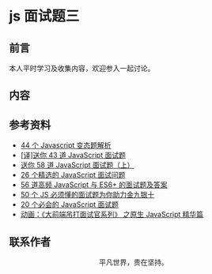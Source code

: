 # js 面试题三

## 前言

本人平时学习及收集内容，欢迎参入一起讨论。

## 内容

## 参考资料

- [44 个 Javascript 变态题解析](http://www.admin10000.com/document/9203.html)
- [[译]送你 43 道 JavaScript 面试题](https://github.com/lydiahallie/javascript-questions/blob/master/zh-CN/README-zh_CN.md)
- [送你 58 道 JavaScript 面试题（上）](https://mp.weixin.qq.com/s/PYD9jzcbEtooZYvuuYMf_Q)
- [26 个精选的 JavaScript 面试问题](https://juejin.im/post/5bd95d22e51d45685f442f73)
- [56 道高频 JavaScript 与 ES6+ 的面试题及答案](https://mp.weixin.qq.com/s/D76Bh59PkiCYPjK1mPSA4Q)
- [50 个 JS 必须懂的面试题为你助力金九银十](https://juejin.im/post/5d6c53476fb9a06acc009e00)
- [20 个必会的 JavaScript 面试题](https://ly2011.github.io/blog/#/interview/20%E4%B8%AA%E5%BF%85%E4%BC%9A%E7%9A%84JavaScript%E9%9D%A2%E8%AF%95%E9%A2%98)
- [动画：《大前端吊打面试官系列》 之原生 JavaScript 精华篇](https://juejin.im/post/5e34d19de51d4558864b1d1f)

## 联系作者

<div align="center">
    <p>
        平凡世界，贵在坚持。
    </p>
    <img :src="$withBase('/about/contact.png')" />
</div>
